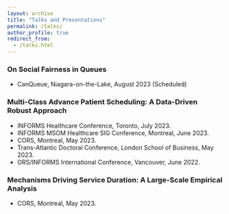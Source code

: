 ```yaml
---
layout: archive
title: "Talks and Presentations"
permalink: /talks/
author_profile: true
redirect_from:
  - /talks.html
---
```


### On Social Fairness in Queues
* CanQueue, Niagara-on-the-Lake, August 2023 (Scheduled)

### Multi-Class Advance Patient Scheduling: A Data-Driven Robust Approach
* INFORMS Healthcare Conference, Toronto, July 2023.
* INFORMS MSOM Healthcare SIG Conference, Montreal, June 2023.
* CORS, Montreal, May 2023.
* Trans-Atlantic Doctoral Conference, London School of Business, May 2023.
* ORS/INFORMS International Conference, Vancouver, June 2022.

### Mechanisms Driving Service Duration: A Large-Scale Empirical Analysis
* CORS, Montreal, May 2023.



